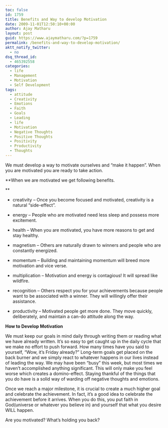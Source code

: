 ```yaml
---
toc: false
id: 1759
title: Benefits and Way to develop Motivation
date: 2009-11-01T12:50:10+00:00
author: Ajay Matharu
layout: post
guid: https://www.ajaymatharu.com/?p=1759
permalink: /benefits-and-way-to-develop-motivation/
aktt_notify_twitter:
  - no
dsq_thread_id:
  - 465392558
categories:
  - life
  - Management
  - Motivation
  - Self Development
tags:
  - attitude
  - Creativity
  - Emotions
  - Faith
  - Goals
  - Leading
  - life
  - Motivation
  - Negative Thoughts
  - Positive Thoughts
  - Positivity
  - Productivity
  - Thoughts
---
```

We must develop a way to motivate ourselves and “make it happen”. When you are motivated you are ready to take action. 

**When we are motivated we get following benefits.
  
** 
      
* creativity – Once you become focused and motivated, creativity is a natural “side-effect”.
      
* energy – People who are motivated need less sleep and possess more excitement.
      
* health – When you are motivated, you have more reasons to get and stay healthy.
      
* magnetism – Others are naturally drawn to winners and people who are constantly energized.
      
* momentum – Building and maintaining momentum will breed more motivation and vice verse.
      
* multiplication – Motivation and energy is contagious! It will spread like wildfire.
      
* recognition – Others respect you for your achievements because people want to be associated with a winner. They will willingly offer their assistance.
      
* productivity – Motivated people get more done. They move quickly, deliberately, and maintain a can-do attitude along the way. 

**How to Develop Motivation**

We must keep our goals in mind daily through writing them or reading what we have already written. It’s so easy to get caught up in the daily cycle that we make no effort to push forward. How many times have you said to yourself, “Wow, it’s Friday already?” Long-term goals get placed on the back burner and we simply react to whatever happens in our lives instead of leading the way. We may have been “busy” this week, but most times we haven’t accomplished anything significant. This will only make you feel worse which creates a domino-effect. Staying thankful of the things that you do have is a solid way of warding off negative thoughts and emotions.

Once we reach a major milestone, it is crucial to create a much higher goal and celebrate the achievement. In fact, it’s a good idea to celebrate the achievement before it arrives. When you do this, you put faith in God(universe or whatever you believe in) and yourself that what you desire WILL happen.

Are you motivated? What’s holding you back?

